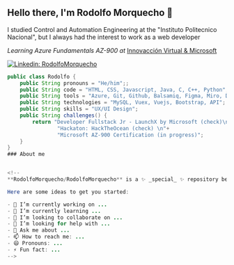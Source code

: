 ## Hello there, I'm Rodolfo Morquecho 👋

I studied Control and Automation Engineering at the "Instituto Politecnico Nacional", but I always had the interest to work as a web developer

*Learning Azure Fundamentals AZ-900 at* [Innovacción Virtual & Microsoft](https://innovaccionvirtual.my.canva.site/)

[![Linkedin: RodolfoMorquecho](https://img.shields.io/badge/LinkedIn-0077B5?style=for-the-badge&logo=linkedin&logoColor=white)](https://www.linkedin.com/in/rodolfo-morquecho-fern%C3%A1ndez/)

```java
public class Rodolfo {
    public String pronouns = "He/him";;
    public String code = "HTML, CSS, Javascript, Java, C, C++, Python";
    public String tools = "Azure, Git, Github, Balsamiq, Figma, Miro, Docker";
    public String technologies = "MySQL, Vuex, Vuejs, Bootstrap, API";
    public String skills = "UX/UI Design";
    public String challenges() {
        return "Developer Fullstack Jr - LaunchX by Microsoft (check)\n"+
                "Hackaton: HackTheOcean (check) \n"+
                "Microsoft AZ-900 Certification (in progress)";
    }
}
### About me


<!--
**RodolfoMorquecho/RodolfoMorquecho** is a ✨ _special_ ✨ repository because its `README.md` (this file) appears on your GitHub profile.

Here are some ideas to get you started:

- 🔭 I’m currently working on ...
- 🌱 I’m currently learning ...
- 👯 I’m looking to collaborate on ...
- 🤔 I’m looking for help with ...
- 💬 Ask me about ...
- 📫 How to reach me: ...
- 😄 Pronouns: ...
- ⚡ Fun fact: ...
-->
